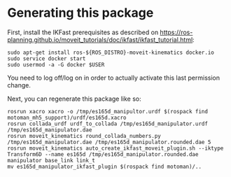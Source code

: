 # Generating this package

First, install the IKFast prerequisites as described on <https://ros-planning.github.io/moveit_tutorials/doc/ikfast/ikfast_tutorial.html>:

    sudo apt-get install ros-${ROS_DISTRO}-moveit-kinematics docker.io
    sudo service docker start
    sudo usermod -a -G docker $USER

You need to log off/log on in order to actually activate this last permission change.

Next, you can regenerate this package like so:

    rosrun xacro xacro -o /tmp/es165d_manipultor.urdf $(rospack find motoman_mh5_support)/urdf/es165d.xacro 
    rosrun collada_urdf urdf_to_collada /tmp/es165d_manipulator.urdf /tmp/es165d_manipulator.dae
    rosrun moveit_kinematics round_collada_numbers.py /tmp/es165d_manipulator.dae /tmp/es165d_manipulator.rounded.dae 5
    rosrun moveit_kinematics auto_create_ikfast_moveit_plugin.sh --iktype Transform6D --name es165d /tmp/es165d_manipulator.rounded.dae manipulator base_link link_t
    mv es165d_manipulator_ikfast_plugin $(rospack find motoman)/..
